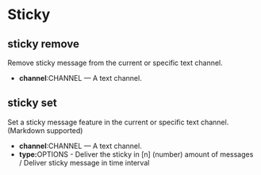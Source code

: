# Sticky

## sticky remove

Remove sticky message from the current or specific text channel.

* **channel**:CHANNEL — A text channel.

## sticky set

Set a sticky message feature in the current or specific text channel. (Markdown supported)

* **channel**:CHANNEL — A text channel.
* **type:**&#x4F;PTIONS - Deliver the sticky in \[n] (number) amount of messages / Deliver sticky message in time interval
